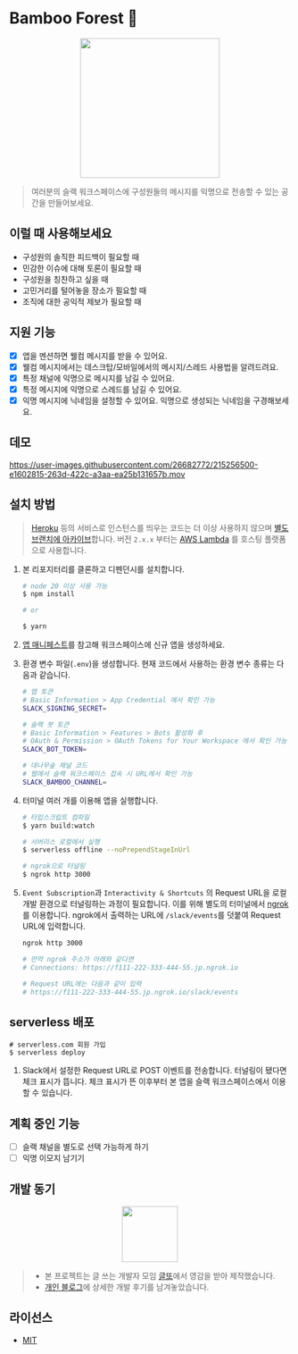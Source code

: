 # Bamboo Forest 🎋

<center>
  <img src="./assets/logo.png" width="250"/>
</center>

> 여러분의 슬랙 워크스페이스에 구성원들의 메시지를 익명으로 전송할 수 있는 공간을 만들어보세요.

## 이럴 때 사용해보세요

- 구성원의 솔직한 피드백이 필요할 때
- 민감한 이슈에 대해 토론이 필요할 때
- 구성원을 칭찬하고 싶을 때
- 고민거리를 털어놓을 장소가 필요할 때
- 조직에 대한 공익적 제보가 필요할 때

## 지원 기능

- [x] 앱을 멘션하면 웰컴 메시지를 받을 수 있어요.
- [x] 웰컴 메시지에서는 데스크탑/모바일에서의 메시지/스레드 사용법을 알려드려요.
- [x] 특정 채널에 익명으로 메시지를 남길 수 있어요.
- [x] 특정 메시지에 익명으로 스레드를 남길 수 있어요.
- [x] 익명 메시지에 닉네임을 설정할 수 있어요. 익명으로 생성되는 닉네임을 구경해보세요.

## 데모

https://user-images.githubusercontent.com/26682772/215256500-e1602815-263d-422c-a3aa-ea25b131657b.mov

## 설치 방법

> [Heroku](https://www.heroku.com/) 등의 서비스로 인스턴스를 띄우는 코드는 더 이상 사용하지 않으며 [별도 브랜치에 아카이브](https://github.com/wormwlrm/bamboo-forest/tree/instance)합니다. 버전 `2.x.x` 부터는 [AWS Lambda](https://github.com/wormwlrm/bamboo-forest/) 를 호스팅 플랫폼으로 사용합니다.

1. 본 리포지터리를 클론하고 디펜던시를 설치합니다.

    ```sh
    # node 20 이상 사용 가능
    $ npm install

    # or

    $ yarn
    ```

1. [앱 매니페스트](./manifest.json)를 참고해 워크스페이스에 신규 앱을 생성하세요.

1. 환경 변수 파일(`.env`)을 생성합니다. 현재 코드에서 사용하는 환경 변수 종류는 다음과 같습니다.

    ```bash
    # 앱 토큰
    # Basic Information > App Credential 에서 확인 가능
    SLACK_SIGNING_SECRET=

    # 슬랙 봇 토큰
    # Basic Information > Features > Bots 활성화 후
    # OAuth & Permission > OAuth Tokens for Your Workspace 에서 확인 가능
    SLACK_BOT_TOKEN=

    # 대나무숲 채널 코드
    # 웹에서 슬랙 워크스페이스 접속 시 URL에서 확인 가능
    SLACK_BAMBOO_CHANNEL=
    ```

1. 터미널 여러 개를 이용해 앱을 실행합니다.

    ```sh
    # 타입스크립트 컴파일
    $ yarn build:watch

    # 서버리스 로컬에서 실행
    $ serverless offline --noPrependStageInUrl

    # ngrok으로 터널링
    $ ngrok http 3000
    ```

1. `Event Subscription`과 `Interactivity & Shortcuts` 의 Request URL을 로컬 개발 환경으로 터널링하는 과정이 필요합니다. 이를 위해 별도의 터미널에서 [ngrok](https://ngrok.com/)를 이용합니다. ngrok에서 출력하는 URL에 `/slack/events`를 덧붙여 Request URL에 입력합니다.

    ```sh
    ngrok http 3000
    
    # 만약 ngrok 주소가 아래와 같다면
    # Connections: https://f111-222-333-444-55.jp.ngrok.io

    # Request URL에는 다음과 같이 입력
    # https://f111-222-333-444-55.jp.ngrok.io/slack/events
    ```



## serverless 배포
```
# serverless.com 회원 가입 
$ serverless deploy
```


1. Slack에서 설정한 Request URL로 POST 이벤트를 전송합니다. 터널링이 됐다면 체크 표시가 뜹니다. 체크 표시가 뜬 이후부터 본 앱을 슬랙 워크스페이스에서 이용할 수 있습니다.

## 계획 중인 기능

- [ ] 슬랙 채널을 별도로 선택 가능하게 하기
- [ ] 익명 이모지 남기기

## 개발 동기

<center>
  <img src="https://avatars.githubusercontent.com/u/52557539?s=150&v=4" width="100"/>
</center>

> - 본 프로젝트는 글 쓰는 개발자 모임 [글또](https://www.notion.so/zzsza/ac5b18a482fb4df497d4e8257ad4d516)에서 영감을 받아 제작했습니다.
> - [개인 블로그](https://wormwlrm.github.io/2022/05/07/Bamboo-Forest-Slack-App.html)에 상세한 개발 후기를 남겨놓았습니다.

## 라이선스

- [MIT](./LICENSE)
